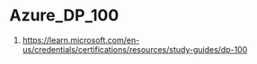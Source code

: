 # Azure_DP_100

1. https://learn.microsoft.com/en-us/credentials/certifications/resources/study-guides/dp-100
